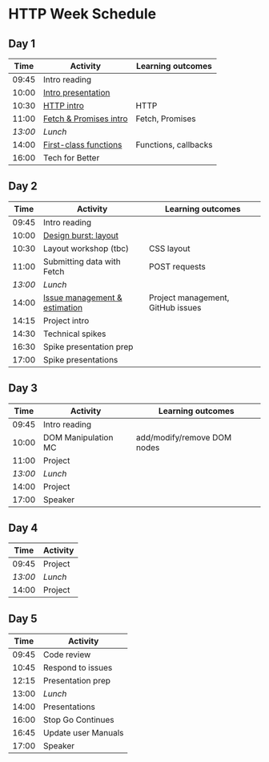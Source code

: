 # HTTP Week Schedule

## Day 1

| Time    | Activity                              | Learning outcomes    |
| ------- | ------------------------------------- | -------------------- |
| 09:45   | Intro reading                         |                      |
| 10:00   | [Intro presentation][http-slides]     |                      |
| 10:30   | [HTTP intro][http-intro]              | HTTP                 |
| 11:00   | [Fetch & Promises intro][fetch-intro] | Fetch, Promises      |
| _13:00_ | _Lunch_                               |                      |
| 14:00   | [First-class functions][fc-fns]       | Functions, callbacks |
| 16:00   | Tech for Better                       |                      |

[http-slides]: https://hackmd.io/@oli/Hy2LcbNm8
[http-intro]: tbc
[fetch-intro]: https://github.com/oliverjam/learn-fetch/
[fc-fns]: https://github.com/oliverjam/first-class-functions

## Day 2

| Time    | Activity                                           | Learning outcomes                 |
| ------- | -------------------------------------------------- | --------------------------------- |
| 09:45   | Intro reading                                      |                                   |
| 10:00   | [Design burst: layout][db-layout]                  |                                   |
| 10:30   | Layout workshop (tbc)                              | CSS layout                        |
| 11:00   | Submitting data with Fetch                         | POST requests                     |
| _13:00_ | _Lunch_                                            |                                   |
| 14:00   | [Issue management & estimation][estimation-slides] | Project management, GitHub issues |
| 14:15   | Project intro                                      |                                   |
| 14:30   | Technical spikes                                   |                                   |
| 16:30   | Spike presentation prep                            |                                   |
| 17:00   | Spike presentations                                |

[db-layout]: https://docs.google.com/presentation/d/1mbzmHJ8UFGosmjwJaxOSJl-PuaQtqxzJKKU4ExGWxrg/edit#slide=id.g3d4c4019a0_1_276
[estimation-slides]: https://hackmd.io/@sofer/B1AL4V3ML#/

## Day 3

| Time    | Activity            | Learning outcomes           |
| ------- | ------------------- | --------------------------- |
| 09:45   | Intro reading       |                             |
| 10:00   | DOM Manipulation MC | add/modify/remove DOM nodes |
| 11:00   | Project             |                             |
| _13:00_ | _Lunch_             |                             |
| 14:00   | Project             |                             |
| 17:00   | Speaker             |                             |

## Day 4

| Time    | Activity |
| ------- | -------- |
| 09:45   | Project  |
| _13:00_ | _Lunch_  |
| 14:00   | Project  |

## Day 5

| Time  | Activity            |
| ----- | ------------------- |
| 09:45 | Code review         |
| 10:45 | Respond to issues   |
| 12:15 | Presentation prep   |
| 13:00 | _Lunch_             |
| 14:00 | Presentations       |
| 16:00 | Stop Go Continues   |
| 16:45 | Update user Manuals |
| 17:00 | Speaker             |
